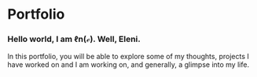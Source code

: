 # Portfolio

### Hello world, I am ℓn(ℯ). Well, Eleni.

In this portfolio, you will be able to explore some of my thoughts, projects I have worked on and I am working on, and generally, a glimpse into my life.
